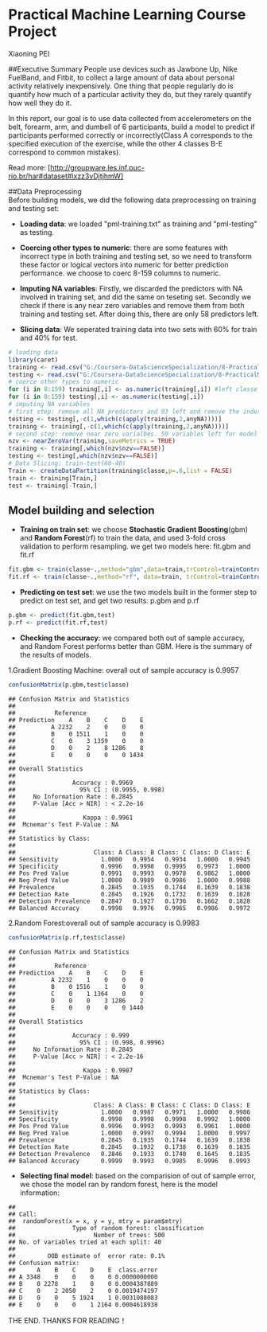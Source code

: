 # Practical Machine Learning Course Project
Xiaoning PEI  

##Executive Summary
People use devices such as Jawbone Up, Nike FuelBand, and Fitbit, to collect a large amount of data about personal activity relatively inexpensively. One thing that people regularly do is quantify how much of a particular activity they do, but they rarely quantify how well they do it. 

In this report, our goal is to use data collected from accelerometers on the belt, forearm, arm, and dumbell of 6 participants, build a model to predict if participants performed correctly or incorrectly(Class A corresponds to the specified execution of the exercise, while the other 4 classes B-E correspond to common mistakes).

Read more: [http://groupware.les.inf.puc-rio.br/har#dataset#ixzz3vDjtjhmW]

##Data Preprocessing  
Before building models, we did the following data preprocessing on training and testing set:

+ **Loading data**: we loaded "pml-training.txt" as training and "pml-testing" as testing.

+ **Coercing other types to numeric**: there are some features with incorrect type in both training and testing set, so we need to transform these factor or logical vectors into numeric for better prediction performance. we choose to coerc 8-159 columns to numeric.

+ **Imputing NA variables**: Firstly, we discarded the predictors with NA involved in training set, and did the same on teseting set. Secondly we check if there is any near zero variables and remove them from both training and testing set. After doing this, there are only 58 predictors left.

+ **Slicing data**: We seperated training data into two sets with 60% for train and 40% for test.


```r
# loading data
library(caret)
training <- read.csv("G:/Coursera-DataScienceSpecialization/8-PracticalMachineLearning/CourseProject/pml-training.csv")
testing <- read.csv("G:/Coursera-DataScienceSpecialization/8-PracticalMachineLearning/CourseProject/pml-testing.csv")
# coerce other types to numeric
for (i in 8:159) training[,i] <- as.numeric(training[,i]) #left classe and user_name as factor
for (i in 8:159) testing[,i] <- as.numeric(testing[,i])
# imputing NA variables
# first step: remove all NA predictors and 93 left and remove the index column
testing <- testing[,-c(1,which(c(apply(training,2,anyNA))))]
training <- training[,-c(1,which(c(apply(training,2,anyNA))))]
# second step: remove near zero varialbes. 59 variables left for model building
nzv <- nearZeroVar(training,saveMetrics = TRUE) 
training <- training[,which(nzv$nzv==FALSE)]
testing <- testing[,which(nzv$nzv==FALSE)]
# Data Slicing: train-test(60-40)
Train <- createDataPartition(training$classe,p=.6,list = FALSE)
train <- training[Train,]
test <- training[-Train,]
```

## Model building and selection

+ **Training on train set**: we choose **Stochastic Gradient Boosting**(gbm) and **Random Forest**(rf) to train the data, and used 3-fold cross validation to perform resampling. we get two models here: fit.gbm and fit.rf


```r
fit.gbm <- train(classe~.,method="gbm",data=train,trControl=trainControl(method = "cv",number=3))
fit.rf <- train(classe~.,method="rf", data=train, trControl=trainControl(method = "cv",number=3))
```

+ **Predicting on test set**: we use the two models built in the former step to predict on test set, and get two results: p.gbm and p.rf 


```r
p.gbm <- predict(fit.gbm,test)
p.rf <- predict(fit.rf,test)
```

+ **Checking the accuracy**: we compared both out of sample accuracy, and Random Forest performs better than GBM. Here is the summary of the results of models.

1.Gradient Boosting Machine: overall out of sample accuracy is 0.9957 

```r
confusionMatrix(p.gbm,test$classe)  
```

```
## Confusion Matrix and Statistics
## 
##           Reference
## Prediction    A    B    C    D    E
##          A 2232    2    0    0    0
##          B    0 1511    1    0    0
##          C    0    3 1359    0    0
##          D    0    2    8 1286    8
##          E    0    0    0    0 1434
## 
## Overall Statistics
##                                          
##                Accuracy : 0.9969         
##                  95% CI : (0.9955, 0.998)
##     No Information Rate : 0.2845         
##     P-Value [Acc > NIR] : < 2.2e-16      
##                                          
##                   Kappa : 0.9961         
##  Mcnemar's Test P-Value : NA             
## 
## Statistics by Class:
## 
##                      Class: A Class: B Class: C Class: D Class: E
## Sensitivity            1.0000   0.9954   0.9934   1.0000   0.9945
## Specificity            0.9996   0.9998   0.9995   0.9973   1.0000
## Pos Pred Value         0.9991   0.9993   0.9978   0.9862   1.0000
## Neg Pred Value         1.0000   0.9989   0.9986   1.0000   0.9988
## Prevalence             0.2845   0.1935   0.1744   0.1639   0.1838
## Detection Rate         0.2845   0.1926   0.1732   0.1639   0.1828
## Detection Prevalence   0.2847   0.1927   0.1736   0.1662   0.1828
## Balanced Accuracy      0.9998   0.9976   0.9965   0.9986   0.9972
```
2.Random Forest:overall out of sample accuracy is 0.9983 

```r
confusionMatrix(p.rf,test$classe)
```

```
## Confusion Matrix and Statistics
## 
##           Reference
## Prediction    A    B    C    D    E
##          A 2232    1    0    0    0
##          B    0 1516    1    0    0
##          C    0    1 1364    0    0
##          D    0    0    3 1286    2
##          E    0    0    0    0 1440
## 
## Overall Statistics
##                                          
##                Accuracy : 0.999          
##                  95% CI : (0.998, 0.9996)
##     No Information Rate : 0.2845         
##     P-Value [Acc > NIR] : < 2.2e-16      
##                                          
##                   Kappa : 0.9987         
##  Mcnemar's Test P-Value : NA             
## 
## Statistics by Class:
## 
##                      Class: A Class: B Class: C Class: D Class: E
## Sensitivity            1.0000   0.9987   0.9971   1.0000   0.9986
## Specificity            0.9998   0.9998   0.9998   0.9992   1.0000
## Pos Pred Value         0.9996   0.9993   0.9993   0.9961   1.0000
## Neg Pred Value         1.0000   0.9997   0.9994   1.0000   0.9997
## Prevalence             0.2845   0.1935   0.1744   0.1639   0.1838
## Detection Rate         0.2845   0.1932   0.1738   0.1639   0.1835
## Detection Prevalence   0.2846   0.1933   0.1740   0.1645   0.1835
## Balanced Accuracy      0.9999   0.9993   0.9985   0.9996   0.9993
```

+ **Selecting final model**: based on the comparision of out of sample error, we chose the model ran by random forest, here is the model information:

```
## 
## Call:
##  randomForest(x = x, y = y, mtry = param$mtry) 
##                Type of random forest: classification
##                      Number of trees: 500
## No. of variables tried at each split: 40
## 
##         OOB estimate of  error rate: 0.1%
## Confusion matrix:
##      A    B    C    D    E  class.error
## A 3348    0    0    0    0 0.0000000000
## B    0 2278    1    0    0 0.0004387889
## C    0    2 2050    2    0 0.0019474197
## D    0    0    5 1924    1 0.0031088083
## E    0    0    0    1 2164 0.0004618938
```

THE END. THANKS FOR READING！

